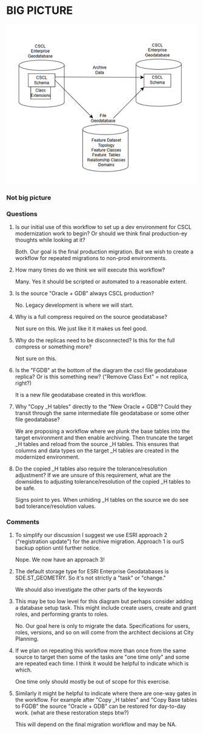 # BIG PICTURE


![big picture](bigpicture.png)


### Not big picture

### Questions 

1. Is our initial use of this workflow to set up a dev environment for CSCL modernization work to begin?  Or should we think final production-ey thoughts while looking at it?

    Both. Our goal is the final production migration. But we wish to create a workflow for repeated migrations to non-prod environments.

2. How many times do we think we will execute this workflow?

    Many. Yes it should be scripted or automated to a reasonable extent.

3. Is the source "Oracle + GDB" always CSCL production?

    No. Legacy development is where we will start.

4. Why is a full compress required on the source geodatabase?

    Not sure on this.  We just like it it makes us feel good.

5. Why do the replicas need to be disconnected?  Is this for the full compress or something more?

    Not sure on this.

6. Is the "FGDB" at the bottom of the diagram the cscl file geodatabase replica? Or is this something new? ("Remove Class Ext" = not replica, right?)


    It is a new file geodatabase created  in this workflow.

7. Why "Copy _H tables" directly to the "New Oracle + GDB"? Could they transit through the same intermediate file geodatabase or some other file geodatabase?

    We are proposing a workflow where we plunk the base tables into the target environment and then enable archiving.  Then truncate the target _H tables and reload from the source _H tables.  This ensures that columns and data types on the target _H tables are created in the modernized environment.   

8. Do the copied _H tables also require the tolerance/resolution adjustment? If we are unsure of this requirement, what are the downsides to adjusting tolerance/resolution of the copied _H tables to be safe.

    Signs point to yes.  When unhiding _H tables on the source we do see bad tolerance/resolution values.  

### Comments

1. To simplify our discussion I suggest we use ESRI approach 2 ("registration update") for the archive migration.  Approach 1 is ourS backup option until further notice.

    Nope.  We now have an approach 3!

2. The default storage type for ESRI Enterprise Geodatabases is SDE.ST_GEOMETRY. So it's not strictly a "task" or "change."

    We should also investigate the other parts of the keywords 

3. This may be too low level for this diagram but perhaps consider adding a database setup task.  This might include create users, create and grant roles, and performing grants to roles.

    No. Our goal here is only to migrate the data. Specifications for users, roles, versions, and so on will come from the architect decisions at City Planning.

4. If we plan on repeating this workflow more than once from the same source to target then some of the tasks are "one time only" and some are repeated each time. I think it would be helpful to indicate which is which.

    One time only should mostly be out of scope for this exercise.

5. Similarly it might be helpful to indicate where there are one-way gates in the workflow.  For example after "Copy _H tables" and "Copy Base tables to FGDB" the source "Oracle + GDB" can be restored for day-to-day work. (what are these restoration steps btw?)

    This will depend on the final migration workflow and may be NA.

